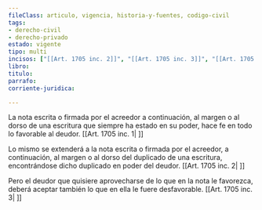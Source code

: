 ```yaml
---
fileClass: articulo, vigencia, historia-y-fuentes, codigo-civil
tags:
- derecho-civil
- derecho-privado
estado: vigente
tipo: multi
incisos: ["[[Art. 1705 inc. 2]]", "[[Art. 1705 inc. 3]]", "[[Art. 1705 inc. 1]]"]
libro:
titulo:
parrafo:
corriente-juridica:

---
```

La nota escrita o firmada por el acreedor a continuación, al margen o al dorso de una escritura que siempre ha estado en su poder, hace fe en todo lo favorable al deudor. [[Art. 1705 inc. 1| ]]

Lo mismo se extenderá a la nota escrita o firmada por el acreedor, a continuación, al margen o al dorso del duplicado de una escritura, encontrándose dicho duplicado en poder del deudor. [[Art. 1705 inc. 2| ]]

Pero el deudor que quisiere aprovecharse de lo que en la nota le favorezca, deberá aceptar también lo que en ella le fuere desfavorable. [[Art. 1705 inc. 3| ]]